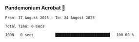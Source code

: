 ### Pandemonium Acrobat 🤸

<!--START_SECTION:waka-->

```all_time
From: 17 August 2025 - To: 24 August 2025

Total Time: 0 secs

JSON   0 secs          █████████████████████████   100.00 %
```

<!--END_SECTION:waka-->
